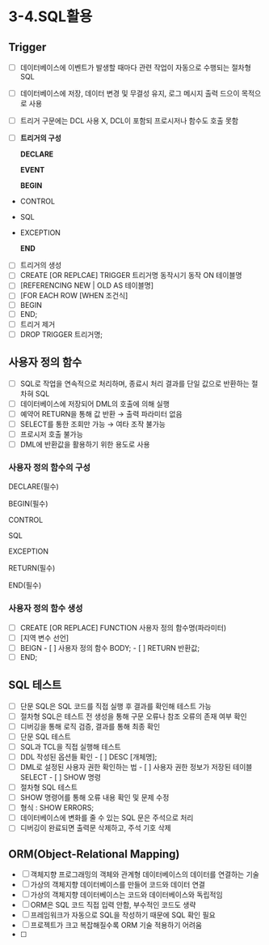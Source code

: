 # 3-4.SQL활용

## Trigger

- [ ]  데이터베이스에 이벤트가 발생할 때마다 관련 작업이 자동으로 수행되는 절차형 SQL
- [ ]  데이터베이스에 저장, 데이터 변경 및 무결성 유지, 로그 메시지 출력 드으이 목적으로 사용
- [ ]  트리거 구문에는 DCL 사용 X, DCL이 포함되 프로시저나 함수도 호출 못함
- [ ]  **트리거의 구성**

    **DECLARE**

    **EVENT**

    **BEGIN**

  - CONTROL
  - SQL
  - EXCEPTION

    **END**

- [ ]  트리거의 생성
  - [ ]  CREATE [OR REPLCAE] TRIGGER 트리거명 동작시기 동작 ON 테이블명
  - [ ]  [REFERENCING NEW | OLD AS 테이블명]
  - [ ]  [FOR EACH ROW [WHEN 조건식]
  - [ ]  BEGIN
  - [ ]  END;
- [ ]  트리거 제거
  - [ ]  DROP TRIGGER 트리거명;

## 사용자 정의 함수

- [ ]  SQL로 작업을 연속적으로 처리하며, 종료시 처리 결과를 단일 값으로 반환하는 절차혀 SQL
- [ ]  데이터베이스에 저장되어 DML의 호출에 의해 실행
- [ ]  예약어 RETURN을 통해 값 반환 → 출력 파라미터 없음
- [ ]  SELECT를 통한 조회만 가능 → 여타 조작 불가능
- [ ]  프로시저 호출 불가능
- [ ]  DML에 반환값을 활용하기 위한 용도로 사용

### 사용자 정의 함수의 구성

DECLARE(필수)

BEGIN(필수)

CONTROL

SQL

EXCEPTION

RETURN(필수)

END(필수)

### 사용자 정의 함수 생성

- [ ]  CREATE [OR REPLACE] FUNCTION 사용자 정의 함수명(파라미터)
  - [ ]  [지역 변수 선언]
  - [ ]  BEIGN
    - [ ]  사용자 정의 함수 BODY;
    - [ ]  RETURN 반환값;
  - [ ]  END;

## SQL 테스트

- [ ]  단문 SQL은 SQL 코드를 직접 실행 후 결과를 확인해 테스트 가능
- [ ]  절차형 SQL은 테스트 전 생성을 통해 구문 오류나 참조 오류의 존재 여부 확인
  - [ ]  디버깅을 통해 로직 검증, 결과를 통해 최종 확인
- [ ]  단문 SQL 테스트
  - [ ]  SQL과 TCL을 직접 실행해 테스트
  - [ ]  DDL 작성된 옵션들 확인
    - [ ]  DESC [개체명];
  - [ ]  DML로 설정된 사용자 권한 확인하는 법
    - [ ]  사용자 권한 정보가 저장된 테이블 SELECT
    - [ ]  SHOW 명령
- [ ]  절차형 SQL 테스트
  - [ ]  SHOW 명령어를 통해 오류 내용 확인 및 문제 수정
  - [ ]  형식 : SHOW ERRORS;
  - [ ]  데이터베이스에 변화를 줄 수 있는 SQL 문은 주석으로 처리
  - [ ]  디버깅이 완료되면 출력문 삭제하고, 주석 기호 삭제

## ORM(Object-Relational Mapping)

- [ ]  객체지향 프로그래밍의 객체와 관계형 데이터베이스의 데이터를 연결하는 기술
  - [ ]  가상의 객체지향 데이터베이스를 만들어 코드와 데이터 연결
  - [ ]  가상의 객체지향 데이터베이스는 코드와 데이터베이스와 독립적임
  - [ ]  ORM은 SQL 코드 직접 입력 안함, 부수적인 코드도 생략
- [ ]  프레임워크가 자동으로 SQL을 작성하기 때문에 SQL 확인 필요
- [ ]  프로젝트가 크고 복잡해질수록 ORM 기술 적용하기 어려움
- [ ]
